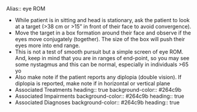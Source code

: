 Alias:: eye ROM

- While patient is in sitting and head is stationary, ask the patient to look at a target (>38 cm or >15” in front of their face to avoid convergence).
- Move the target in a box formation around their face and observe if the eyes move conjugately (together). The size of the box will push their eyes more into end range.
- This is not a test of smooth pursuit but a simple screen of eye ROM. And, keep in mind that you are in ranges of end-point, so you may see some nystagmus and this can be normal, especially in individuals >65 yo
- Also make note if the patient reports any diplopia (double vision). If diplopia is reported, make note if in horizontal or vertical plane
- Associated Treatments
  heading:: true
  background-color:: #264c9b
- Associated Impairments
  background-color:: #264c9b
  heading:: true
- Associated Diagnoses
  background-color:: #264c9b
  heading:: true